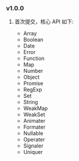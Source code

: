 ### v1.0.0

1. 首次提交，核心 API 如下:

   - Array
   - Boolean
   - Date
   - Error
   - Function
   - Map
   - Number
   - Object
   - Promise
   - RegExp
   - Set
   - String
   - WeakMap
   - WeakSet
   - Animater
   - Formater
   - Nullable
   - Operater
   - Signaler
   - Uniquer